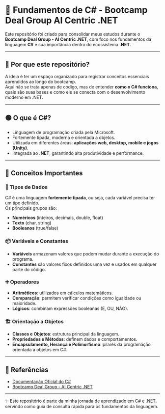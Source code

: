 # 📘 Fundamentos de C# - Bootcamp Deal Group AI Centric .NET

Este repositório foi criado para consolidar meus estudos durante o **Bootcamp Deal Group - AI Centric .NET**, com foco nos fundamentos da linguagem **C#** e sua importância dentro do ecossistema **.NET**.

---

## 🚀 Por que este repositório?

A ideia é ter um espaço organizado para registrar conceitos essenciais aprendidos ao longo do bootcamp.  
Aqui não se trata apenas de código, mas de entender **como o C# funciona**, quais são suas bases e como ele se conecta com o desenvolvimento moderno em .NET.

---

## 🟢 O que é C#?

- Linguagem de programação criada pela Microsoft.  
- Fortemente tipada, moderna e orientada a objetos.  
- Utilizada em diferentes áreas: **aplicações web, desktop, mobile e jogos (Unity)**.  
- Integrada ao **.NET**, garantindo alta produtividade e performance.

---

## 🔑 Conceitos Importantes

### 🔢 Tipos de Dados
C# é uma linguagem **fortemente tipada**, ou seja, cada variável precisa ter um tipo definido.  
Os principais grupos são:
- **Numéricos** (inteiros, decimais, double, float)  
- **Texto** (char, string)  
- **Booleanos** (true/false)  

### 📦 Variáveis e Constantes
- **Variáveis** armazenam valores que podem mudar durante a execução do programa.  
- **Constantes** são valores fixos definidos uma vez e usados em qualquer parte do código.  

### ➕ Operadores
- **Aritméticos**: utilizados em cálculos matemáticos.  
- **Comparação**: permitem verificar condições como igualdade ou maioridade.  
- **Lógicos**: combinam expressões booleanas (E, OU, NÃO).  

### 🏗️ Orientação a Objetos
- **Classes e Objetos**: estrutura principal da linguagem.  
- **Propriedades e Métodos**: definem dados e comportamentos.  
- **Encapsulamento, Herança e Polimorfismo**: pilares da programação orientada a objetos em C#.  

---

## 📖 Referências
- [Documentação Oficial do C#](https://learn.microsoft.com/pt-br/dotnet/csharp/)  
- [Bootcamp Deal Group - AI Centric .NET](https://www.dio.me/)

---

✨ Este repositório é parte da minha jornada de aprendizado em C# e .NET, servindo como guia de consulta rápida para os fundamentos da linguagem.

